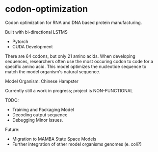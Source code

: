 # codon-optimization
Codon optimization for RNA and DNA based protein manufacturing. 

Built with bi-directional LSTMS
* Pytorch
* CUDA Development

There are 64 codons, but only 21 amino acids. When developing sequences, researchers often use the most occuring codon to code for a specific amino acid. This model optimizes the nucleotide sequence to match the model organism's natural sequence.

Model Organism: Chinese Hampster

Currently still a work in progress; project is NON-FUNCTIONAL

TODO:
* Training and Packaging Model
* Decoding output sequence
* Debugging Minor Issues.

Future:
* Migration to MAMBA State Space Models
* Further integration of other model organisms genomes (e. coli?)
